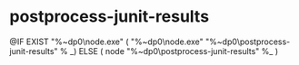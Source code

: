 # postprocess-junit-results

@IF EXIST "%~dp0\node.exe" \( "%~dp0\node.exe" "%~dp0\postprocess-junit-results" % _\) ELSE \( node "%~dp0\postprocess-junit-results" %_ \)

